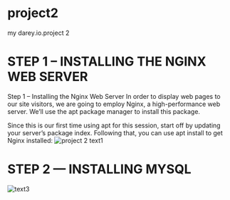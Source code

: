 # project2
my darey.io.project 2

# STEP 1 – INSTALLING THE NGINX WEB SERVER

Step 1 – Installing the Nginx Web Server
In order to display web pages to our site visitors, we are going to employ Nginx, a high-performance web server. We’ll use the apt package manager to install this package.

Since this is our first time using apt for this session, start off by updating your server’s package index. Following that, you can use apt install to get Nginx installed:
![project 2 text1](https://user-images.githubusercontent.com/108102087/178061293-07dad3ca-2c87-4f36-8781-a651032feb0f.PNG)


# STEP 2 — INSTALLING MYSQL

![text3](https://user-images.githubusercontent.com/108102087/178069413-d490fc52-6b6a-4d52-965e-8a7e6ab1e7d9.PNG)
